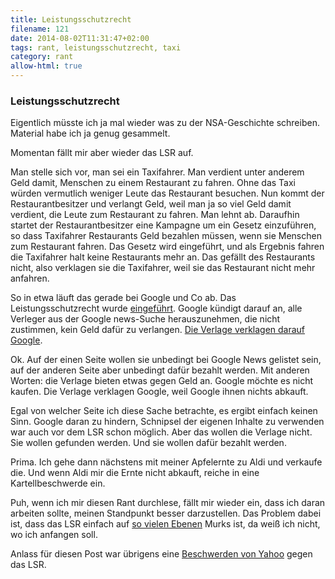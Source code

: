 ```yaml
---
title: Leistungsschutzrecht
filename: 121
date: 2014-08-02T11:31:47+02:00
tags: rant, leistungsschutzrecht, taxi
category: rant
allow-html: true
---
```

### Leistungsschutzrecht

<p>Eigentlich müsste ich ja mal wieder was zu der NSA-Geschichte schreiben. Material habe ich ja genug gesammelt.</p>

<p>Momentan fällt mir aber wieder das LSR auf.</p>

<p>Man stelle sich vor, man sei ein Taxifahrer. Man verdient unter anderem Geld damit, Menschen zu einem Restaurant zu fahren. Ohne das Taxi würden vermutlich weniger Leute das Restaurant besuchen. Nun kommt der Restaurantbesitzer und verlangt Geld, weil man ja so viel Geld damit verdient, die Leute zum Restaurant zu fahren. Man lehnt ab. Daraufhin startet der Restaurantbesitzer eine Kampagne um ein Gesetz einzuführen, so dass Taxifahrer Restaurants Geld bezahlen müssen, wenn sie Menschen zum Restaurant fahren. Das Gesetz wird eingeführt, und als Ergebnis fahren die Taxifahrer halt keine Restaurants mehr an. Das gefällt des Restaurants nicht, also verklagen sie die Taxifahrer, weil sie das Restaurant nicht mehr anfahren.</p>

<p>So in etwa läuft das gerade bei Google und Co ab. Das Leistungsschutzrecht wurde <a href="http://www.heise.de/newsticker/meldung/Bundesrat-winkt-Leistungsschutzrecht-durch-1828100.html">eingeführt</a>. Google kündigt darauf an, alle Verleger aus der Google news-Suche herauszunehmen, die nicht zustimmen, kein Geld dafür zu verlangen. <a href="http://www.heise.de/newsticker/meldung/Verlage-reichen-Kartellbeschwerde-gegen-Google-ein-2237428.html">Die Verlage verklagen darauf Google</a>.</p>

<p>Ok. Auf der einen Seite wollen sie unbedingt bei Google News gelistet sein, auf der anderen Seite aber unbedingt dafür bezahlt werden. Mit anderen Worten: die Verlage bieten etwas gegen Geld an. Google möchte es nicht kaufen. Die Verlage verklagen Google, weil Google ihnen nichts abkauft.</p>

<p>Egal von welcher Seite ich diese Sache betrachte, es ergibt einfach keinen Sinn. Google daran zu hindern, Schnipsel der eigenen Inhalte zu verwenden war auch vor dem LSR schon möglich. Aber das wollen die Verlage nicht. Sie wollen gefunden werden. Und sie wollen dafür bezahlt werden.</p>

<p>Prima. Ich gehe dann nächstens mit meiner Apfelernte zu Aldi und verkaufe die. Und wenn Aldi mir die Ernte nicht abkauft, reiche in eine Kartellbeschwerde ein.</p>

<p>Puh, wenn ich mir diesen Rant durchlese, fällt mir wieder ein, dass ich daran arbeiten sollte, meinen Standpunkt besser darzustellen. Das Problem dabei ist, dass das LSR einfach auf <a href="http://tvtropes.org/pmwiki/pmwiki.php/Main/ThisIsWrongOnSoManyLevels">so vielen Ebenen</a> Murks ist, da weiß ich nicht, wo ich anfangen soll.</p>

<p>Anlass für diesen Post war übrigens eine <a href="http://www.heise.de/newsticker/meldung/Leistungsschutzrecht-Yahoo-beschwert-sich-beim-Verfassungsgericht-2281989.html">Beschwerden von Yahoo</a> gegen das LSR.</p>


